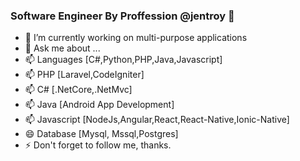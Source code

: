### Software Engineer By Proffession @jentroy 👋


- 🔭 I’m currently working on multi-purpose applications
- 💬 Ask me about ...
- 📫 Languages [C#,Python,PHP,Java,Javascript]
- 📫 PHP [Laravel,CodeIgniter]
- 📫 C#  [.NetCore,.NetMvc]
- 📫 Java [Android App Development]
- 📫 Javascript [NodeJs,Angular,React,React-Native,Ionic-Native]
- 😄 Database [Mysql, Mssql,Postgres]
- ⚡ Don't forget to follow me, thanks.
